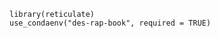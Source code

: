<!--
When a Quarto document contains R and Python code blocks, it will use the knitr engine (from R) to render the document. This means we need to load the reticulate package, which allows us to execute Python code within the R session, within the conda environment specified.

Note: When a Quarto document just contains Python code blocks (and no R code), Quarto uses the Jupyter engine to render the document.
-->

```{r, include=FALSE}
library(reticulate)
use_condaenv("des-rap-book", required = TRUE)
```